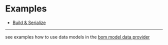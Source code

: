 # Examples

* [Build & Serialize](build_and_serialize.php)

----

see examples how to use data models in the [bom model data provider](../tests/_data/BomModelProvider.php)

